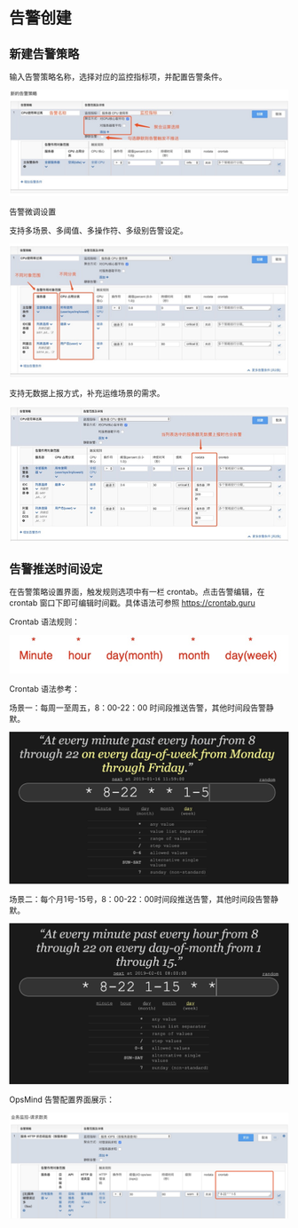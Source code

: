 # 告警创建

## 新建告警策略

输入告警策略名称，选择对应的监控指标项，并配置告警条件。

![](../.gitbook/assets/gao-jing-ce-lve-xin-jian-gao-jing-1.png)

告警微调设置

支持多场景、多阈值、多操作符、多级别告警设定。

![](../.gitbook/assets/gao-jing-ce-lve-xin-jian-gao-jing-2.png)

支持无数据上报方式，补充运维场景的需求。

![](../.gitbook/assets/gao-jing-ce-lve-xin-jian-gao-jing-3.png)

## 告警推送时间设定

在告警策略设置界面，触发规则选项中有一栏 crontab。点击告警编辑，在 crontab 窗口下即可编辑时间戳。具体语法可参照 https://crontab.guru

Crontab 语法规则：

![](../.gitbook/assets/gao-jing-ce-lve-crontab-yu-fa-gui-ze.png)

Crontab 语法参考：

场景一：每周一至周五，8：00-22：00 时间段推送告警，其他时间段告警静默。

![](../.gitbook/assets/gao-jing-ce-lve-crontab-an-li-1.png)

场景二：每个月1号-15号，8：00-22：00时间段推送告警，其他时间段告警静默。

![](../.gitbook/assets/gao-jing-ce-lve-crontab-an-li-2.png)

OpsMind 告警配置界面展示：

![](../.gitbook/assets/fen-shi-jing-mo-crontab.png)

